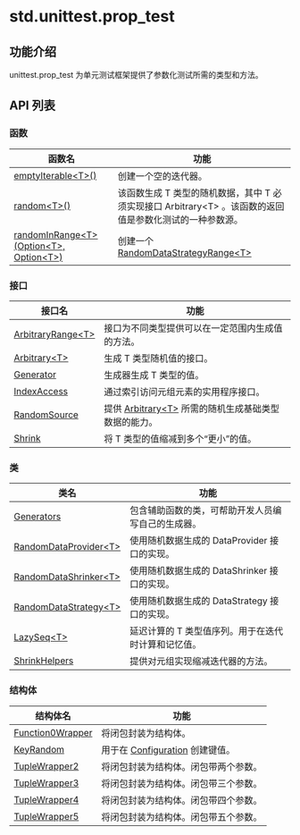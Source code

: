 # std.unittest.prop_test

## 功能介绍

unittest.prop_test 为单元测试框架提供了参数化测试所需的类型和方法。

## API 列表

### 函数

|              函数名          |           功能           |
| --------------------------- | ------------------------ |
| [emptyIterable\<T>()](./unittest_prop_test_package_api/unittest_prop_test_package_functions.md#func-emptyiterablet) | 创建一个空的迭代器。 |
| [random\<T>()](./unittest_prop_test_package_api/unittest_prop_test_package_functions.md#func-randomt-where-t--arbitraryt) | 该函数生成 T 类型的随机数据，其中 T 必须实现接口 Arbitrary\<T> 。该函数的返回值是参数化测试的一种参数源。 |
| [randomInRange\<T>(Option\<T>, Option\<T>)](./unittest_prop_test_package_api/unittest_prop_test_package_functions.md#func-randominrangetoptiont-optiont) | 创建一个 [RandomDataStrategyRange\<T>](./unittest_prop_test_package_api/unittest_prop_test_package_classes.md#class-randomdatastrategyranget) |

### 接口

|              接口名          |           功能           |
| --------------------------- | ------------------------ |
| [ArbitraryRange\<T>](./unittest_prop_test_package_api/unittest_prop_test_package_interfaces.md#interface-arbitraryranget) | 接口为不同类型提供可以在一定范围内生成值的方法。 |
| [Arbitrary\<T>](./unittest_prop_test_package_api/unittest_prop_test_package_interfaces.md#interface-arbitraryt) | 生成 T 类型随机值的接口。 |
| [Generator](./unittest_prop_test_package_api/unittest_prop_test_package_interfaces.md#interface-generatort) | 生成器生成 T 类型的值。 |
| [IndexAccess](./unittest_prop_test_package_api/unittest_prop_test_package_interfaces.md#interface-indexaccess) | 通过索引访问元组元素的实用程序接口。 |
| [RandomSource](./unittest_prop_test_package_api/unittest_prop_test_package_interfaces.md#interface-randomsource) | 提供 [Arbitrary\<T>](./unittest_prop_test_package_api/unittest_prop_test_package_interfaces.md#interface-arbitraryt) 所需的随机生成基础类型数据的能力。 |
| [Shrink](./unittest_prop_test_package_api/unittest_prop_test_package_interfaces.md#interface-shrinkt) | 将 T 类型的值缩减到多个“更小”的值。 |

### 类

|              类名          |           功能           |
| --------------------------- | ------------------------ |
| [Generators](./unittest_prop_test_package_api/unittest_prop_test_package_classes.md#class-generators) | 包含辅助函数的类，可帮助开发人员编写自己的生成器。 |
| [RandomDataProvider\<T>](./unittest_prop_test_package_api/unittest_prop_test_package_classes.md#class-randomdataprovidert) | 使用随机数据生成的 DataProvider 接口的实现。 |
| [RandomDataShrinker\<T>](./unittest_prop_test_package_api/unittest_prop_test_package_classes.md#class-randomdatashrinkert) | 使用随机数据生成的 DataShrinker 接口的实现。 |
| [RandomDataStrategy\<T>](./unittest_prop_test_package_api/unittest_prop_test_package_classes.md#class-randomdatastrategyt) | 使用随机数据生成的 DataStrategy 接口的实现。 |
| [LazySeq\<T>](./unittest_prop_test_package_api/unittest_prop_test_package_classes.md#class-lazyseqt) | 延迟计算的 T 类型值序列。用于在迭代时计算和记忆值。 |
| [ShrinkHelpers](./unittest_prop_test_package_api/unittest_prop_test_package_classes.md#class-shrinkhelpers) | 提供对元组实现缩减迭代器的方法。 |

### 结构体

|              结构体名          |           功能           |
| --------------------------- | ------------------------ |
| [Function0Wrapper](./unittest_prop_test_package_api/unittest_prop_test_package_structs.md#struct-function0wrapperr) | 将闭包封装为结构体。 |
| [KeyRandom](./unittest_prop_test_package_api/unittest_prop_test_package_structs.md#struct-keyrandom) | 用于在 [Configuration](../unittest_common/unittest_common_package_api/unittest_common_package_classes.md#class-configuration) 创建键值。 |
| [TupleWrapper2](./unittest_prop_test_package_api/unittest_prop_test_package_structs.md#struct-tuplewrapper2t0-t1) | 将闭包封装为结构体。闭包带两个参数。 |
| [TupleWrapper3](./unittest_prop_test_package_api/unittest_prop_test_package_structs.md#struct-tuplewrapper3t0-t1-t2) | 将闭包封装为结构体。闭包带三个参数。 |
| [TupleWrapper4](./unittest_prop_test_package_api/unittest_prop_test_package_structs.md#struct-tuplewrapper4t0-t1-t2-t3) | 将闭包封装为结构体。闭包带四个参数。 |
| [TupleWrapper5](./unittest_prop_test_package_api/unittest_prop_test_package_structs.md#struct-tuplewrapper5t0-t1-t2-t3-t4) | 将闭包封装为结构体。闭包带五个参数。 |
